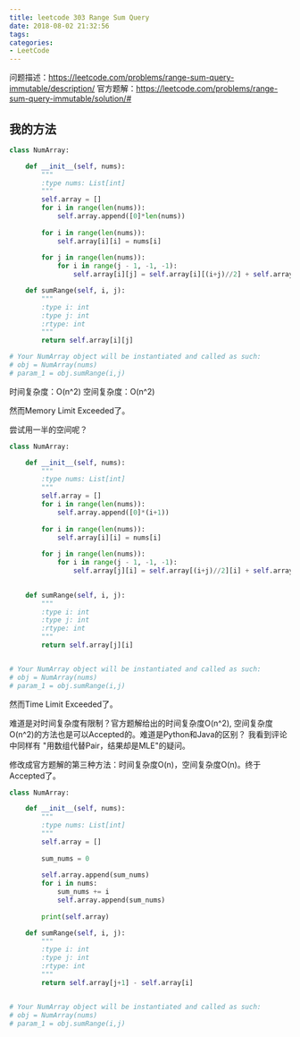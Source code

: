 ```yaml
---
title: leetcode 303 Range Sum Query
date: 2018-08-02 21:32:56
tags:
categories:
- LeetCode
---
```


问题描述：https://leetcode.com/problems/range-sum-query-immutable/description/
官方题解：https://leetcode.com/problems/range-sum-query-immutable/solution/#

## 我的方法

```python
class NumArray:

    def __init__(self, nums):
        """
        :type nums: List[int]
        """
        self.array = []
        for i in range(len(nums)):
            self.array.append([0]*len(nums))
            
        for i in range(len(nums)):
            self.array[i][i] = nums[i]
            
        for j in range(len(nums)):
            for i in range(j - 1, -1, -1):
                self.array[i][j] = self.array[i][(i+j)//2] + self.array[(i+j)//2 + 1][j]

    def sumRange(self, i, j):
        """
        :type i: int
        :type j: int
        :rtype: int
        """
        return self.array[i][j]

# Your NumArray object will be instantiated and called as such:
# obj = NumArray(nums)
# param_1 = obj.sumRange(i,j)
```

时间复杂度：O(n^2)
空间复杂度：O(n^2)

然而Memory Limit Exceeded了。

尝试用一半的空间呢？
```python
class NumArray:

    def __init__(self, nums):
        """
        :type nums: List[int]
        """
        self.array = []
        for i in range(len(nums)):
            self.array.append([0]*(i+1))
            
        for i in range(len(nums)):
            self.array[i][i] = nums[i]
            
        for j in range(len(nums)):
            for i in range(j - 1, -1, -1):
                self.array[j][i] = self.array[(i+j)//2][i] + self.array[j][(i+j)//2 + 1]
        

    def sumRange(self, i, j):
        """
        :type i: int
        :type j: int
        :rtype: int
        """
        return self.array[j][i]


# Your NumArray object will be instantiated and called as such:
# obj = NumArray(nums)
# param_1 = obj.sumRange(i,j)
```

然而Time Limit Exceeded了。

难道是对时间复杂度有限制？官方题解给出的时间复杂度O(n^2), 空间复杂度O(n^2)的方法也是可以Accepted的。难道是Python和Java的区别？
我看到评论中同样有 "用数组代替Pair，结果却是MLE"的疑问。

修改成官方题解的第三种方法：时间复杂度O(n)，空间复杂度O(n)。终于Accepted了。
```python
class NumArray:

    def __init__(self, nums):
        """
        :type nums: List[int]
        """
        self.array = []
        
        sum_nums = 0
        
        self.array.append(sum_nums)
        for i in nums:
            sum_nums += i
            self.array.append(sum_nums)
        
        print(self.array)

    def sumRange(self, i, j):
        """
        :type i: int
        :type j: int
        :rtype: int
        """
        return self.array[j+1] - self.array[i]


# Your NumArray object will be instantiated and called as such:
# obj = NumArray(nums)
# param_1 = obj.sumRange(i,j)
```